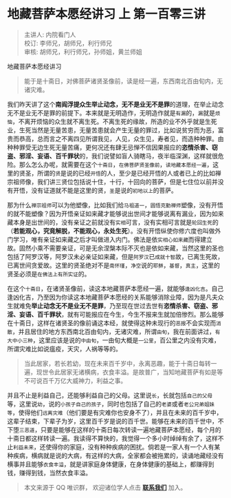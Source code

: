 # 地藏菩萨本愿经讲习 上 第一百零三讲

> 主讲人: 内院看门人 <br />
> 校订: 李师兄，胡师兄，利行师兄 <br />
> 审核: 胡师兄，利行师兄，孙师姐，黄兰师姐 <br />

地藏菩萨本愿经讲习

> 能于是十斋日，对佛菩萨诸贤圣像前，读是经一遍，东西南北百由旬内，无诸灾难。

我们昨天讲了这个**南阎浮提众生举止动念，无不是业无不是罪**的道理，在举止动念无不是业无不是罪的前提下。本来就是无明造作，无明造作就是`有漏`的，`漏`就是`烦恼`，不离开烦恼的众生就不离生死。不离生死的缘故，所造的业不外乎就是生死业，生死当然是无量苦患，无量苦患就会产生无量的罪过，比如说贫穷而为恶，富贵而恭高，总而言之不离四见所谓我见，人见，众生见，寿者见，而造种种罪。由种种罪受无边生死无量苦痛，更何况还有肆无忌惮不信因果报应的**恣情杀害、窃盗、邪淫、妄语、百千罪状**的，我们说譬如盲人骑瞎马，夜半临深渊，这样就很危险。那么怎么办呢，就需要在这个`十斋日`，`在佛菩萨贤圣像前`，`读地藏本愿经一遍`，这里的贤圣，所谓的`贤`是说的已经`开悟`的人，至少是已经开悟的人或者已上的比如禅宗祖师像，我们讲三贤位包括说十住，十行，十回向的菩萨，但是七住位以前并没有开悟，没有证道就不能是这里的贤，`圣`是说的`初地以上`的菩萨。

那为什么`禅宗祖师`可以为他塑像，比如我们给`马祖道一`，`圆悟克勤禅师`塑像，没有开悟的就不能塑像？因为开悟亲证如来藏才能够说出世间才能够说离有漏业，因为如来藏本身是出世间的，没有亲证之前就没有`实相`可言，没有实相可言就是`轮回生死`的（**若能观心，究竟解脱，不能观心，永处生死**）。没有开悟纵使你修六度也叫做外门学习，唯有亲证如来藏之后才叫做进入内门。佛法是依`实相心如来藏`而得建立故。固然小乘不需要亲证，可是无余涅槃本际不灭也是依如来藏，当然这里的圣也包括了阿罗汉等，阿罗汉未必亲证如来藏，但是`阿罗汉`已`成就十智`故，已离生死故，已离世间贪爱故。这里的贤圣绝对不是`南怀瑾`，`净空`说的`耶稣`，`基督`，`真主`，这里的贤圣必须是`在佛法上有所实证`的。

在这个`十斋日`，在诸贤圣像前，读这本地藏菩萨本愿经一遍，就能够`逢凶化吉`。自己逢凶化吉，乃至因为你读这本地藏菩萨本愿经的关系能够消除业障，因为是凡夫众生就难免**举止动念无不是业无不是罪**，乃至现在世过去世有**恣情杀害、窃盗、邪淫、妄语、百千罪状**，就有可能报应在今生，今生不报来生就加倍惨烈。那么能够在十斋日，这样在诸贤圣的像前诵这本经，就使得这种未现行的`恶报`不会实现而`消散`，并且居住的地方东西南北百由旬内，无诸灾难，所谓`由旬`，我在前面讲过，`有大中小三种`，这里应该是说的`中由旬`，一由旬大概是`一公里`，百公里之内没有灾难，所谓灾难比如说瘟疫，天灾，人祸等等的。

> 当此居家，若长若幼，现在未来百千岁中，永离恶趣，能于十斋日每转一遍，现世令此居家无诸横病，衣食丰溢。是故普广，当知地藏菩萨有如是等不可说百千万亿大威神力，利益之事。

并且不止是利益自己，还能够利益自己的父母。这里说`长`，长就包括`自己的父母`等，这里说`幼`，说的`小孩子自己的孩子`，同时也包括了自己的`老婆`或者`老公兄弟姐妹等`，使得他们`远离灾难`（他们要是有灾难你也安身不了），并且在未来的百千岁中，这辈子结束，下辈子为岁，这里百千岁是说的百千世。能够在未来的百千世中，不下堕`三恶道`，只要是能够在这样的十斋日每次转读一遍地藏菩萨本愿经，每个月的十斋日都这样转读一遍。我读得不算快的，我觉得一个多小时绰绰有余了，这样不止`利益未来`，还使得你的家庭，没有种种疾病的困扰。倘若是一家人有一个人有某种疾病，横病就是说的大病，有这样的大病，全家都会被拖累的，读诵地藏经没有横事并且能够`衣食丰溢`，就是讲家庭身体健康，在身体健康的基础上，都赚得到钱，赚得到钱，当然衣食丰溢。

> 本文来源于 QQ 唯识群， 欢迎诸位学人点击 **[联系我们](https://mp.weixin.qq.com/s/lZCfWjmLjgNR165Tx4_bCQ)** 加入。
